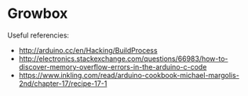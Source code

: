 Growbox
=======

Useful referencies:
* http://arduino.cc/en/Hacking/BuildProcess
* http://electronics.stackexchange.com/questions/66983/how-to-discover-memory-overflow-errors-in-the-arduino-c-code
* https://www.inkling.com/read/arduino-cookbook-michael-margolis-2nd/chapter-17/recipe-17-1